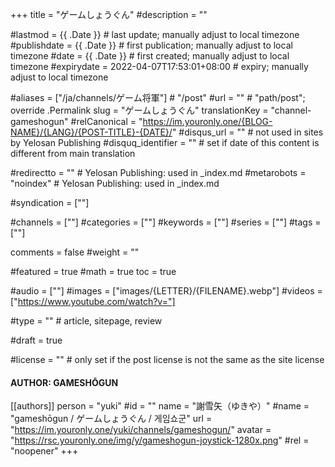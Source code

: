 +++
title = "ゲームしょうぐん"
#description = ""

#lastmod = {{ .Date }}                 # last update; manually adjust to local timezone
#publishdate = {{ .Date }}             # first publication; manually adjust to local timezone
#date = {{ .Date }}                    # first created; manually adjust to local timezone
#expirydate = 2022-04-07T17:53:01+08:00              # expiry; manually adjust to local timezone

#aliases = ["/ja/channels/ゲーム将軍"]                                        # "/post"
#url = ""                                              # "path/post"; override .Permalink
slug = "ゲームしょうぐん"
translationKey = "channel-gameshogun"
#relCanonical = "https://im.youronly.one/{BLOG-NAME}/{LANG}/{POST-TITLE}-{DATE}/"
#disqus_url = ""                                       # not used in sites by Yelosan Publishing
#disquq_identifier = ""                                # set if date of this content is different from main translation

#redirectto = ""                                       # Yelosan Publishing: used in _index.md
#metarobots = "noindex"                                # Yelosan Publishing: used in _index.md

#syndication = [""]

#channels = [""]
#categories = [""]
#keywords = [""]
#series = [""]
#tags = [""]

comments = false
#weight = ""

#featured = true
#math = true
toc = true

#audio = [""]
#images = ["images/{LETTER}/{FILENAME}.webp"]
#videos = ["https://www.youtube.com/watch?v="]

#type = ""                                             # article, sitepage, review

#draft = true

#license = ""                                          # only set if the post license is not the same as the site license

#### AUTHOR: GAMESHŌGUN ####
[[authors]]
  person = "yuki"
  #id = ""
  name = "謝雪矢（ゆきや）"
  #name = "gameshōgun / ゲームしょうぐん / 게임쇼군"
  url = "https://im.youronly.one/yuki/channels/gameshogun/"
  avatar = "https://rsc.youronly.one/img/y/gameshogun-joystick-1280x.png"
  #rel = "noopener"
+++
